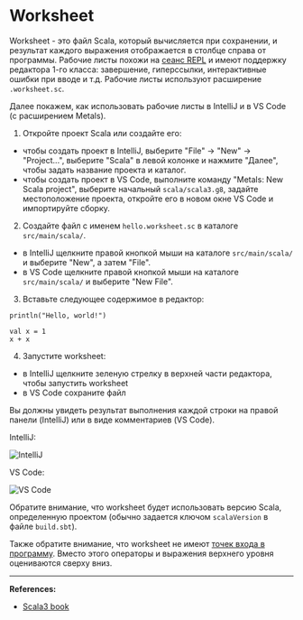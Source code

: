 # Worksheet

Worksheet - это файл Scala, который вычисляется при сохранении, 
и результат каждого выражения отображается в столбце справа от программы. 
Рабочие листы похожи на [сеанс REPL](../repl) и имеют поддержку редактора 1-го класса: 
завершение, гиперссылки, интерактивные ошибки при вводе и т.д. 
Рабочие листы используют расширение `.worksheet.sc`.

Далее покажем, как использовать рабочие листы в IntelliJ и в VS Code (с расширением Metals).

1) Откройте проект Scala или создайте его:
- чтобы создать проект в IntelliJ, выберите "File" -> "New" -> "Project...", 
выберите "Scala" в левой колонке и нажмите "Далее", чтобы задать название проекта и каталог.
- чтобы создать проект в VS Code, выполните команду "Metals: New Scala project", 
выберите начальный `scala/scala3.g8`, задайте местоположение проекта, 
откройте его в новом окне VS Code и импортируйте сборку.

2) Создайте файл с именем `hello.worksheet.sc` в каталоге `src/main/scala/`.
- в IntelliJ щелкните правой кнопкой мыши на каталоге `src/main/scala/` и выберите "New", а затем "File".
- в VS Code щелкните правой кнопкой мыши на каталоге `src/main/scala/` и выберите "New File".

3) Вставьте следующее содержимое в редактор:

```
println("Hello, world!")
   
val x = 1
x + x
```

4) Запустите worksheet:
- в IntelliJ щелкните зеленую стрелку в верхней части редактора, чтобы запустить worksheet
- в VS Code сохраните файл

Вы должны увидеть результат выполнения каждой строки на правой панели (IntelliJ) или в виде комментариев (VS Code).

IntelliJ:

![IntelliJ](https://docs.scala-lang.org/resources/images/scala3-book/intellij-worksheet.png)

VS Code:

![VS Code](https://docs.scala-lang.org/resources/images/scala3-book/metals-worksheet.png)

Обратите внимание, что worksheet будет использовать версию Scala, 
определенную проектом (обычно задается ключом `scalaVersion` в файле `build.sbt`).

Также обратите внимание, что worksheet не имеют [точек входа в программу](../methods/main-methods). 
Вместо этого операторы и выражения верхнего уровня оцениваются сверху вниз.


---

**References:**
- [Scala3 book](https://docs.scala-lang.org/scala3/book/tools-worksheets.html)
